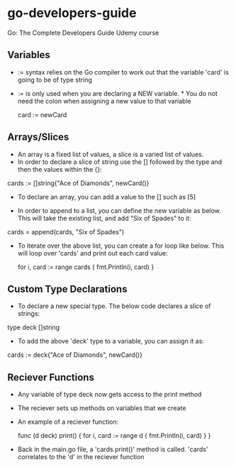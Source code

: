 # go-developers-guide

Go: The Complete Developers Guide Udemy course

## Variables
* := syntax relies on the Go compiler to work out that the variable 'card' is going to be of type string
* := is only used when you are declaring a NEW variable. * You do not need the colon when assigning a new value to that variable

  card := newCard

## Arrays/Slices
* An array is a fixed list of values, a slice is a varied list of values.
* In order to declare a slice of string use the [] followed by the type and then the values within the {}:

cards := []string{"Ace of Diamonds", newCard()}


* To declare an array, you can add a value to the [] such as [5]


* In order to append to a list, you can define the new variable as below. This will take the existing list, and add "Six of Spades" to it:

cards = append(cards, "Six of Spades")


* To iterate over the above list, you can create a for loop like below. This will loop over 'cards' and print out each card value:

	for i, card := range cards {
		fmt.Println(i, card)
	}


## Custom Type Declarations
* To declare a new special type. The below code declares a slice of strings:

type deck []string


* To add the above 'deck' type to a variable, you can assign it as:

cards := deck{"Ace of Diamonds", newCard()}


## Reciever Functions
* Any variable of type deck now gets access to the print method
* The reciever sets up methods on variables that we create
* An example of a reciever function:

  func (d deck) print() {
  	for i, card := range d {
  		fmt.Println(i, card)
  	}
  }

* Back in the main.go file, a 'cards.print()' method is called. 'cards' correlates to the 'd' in the reciever function